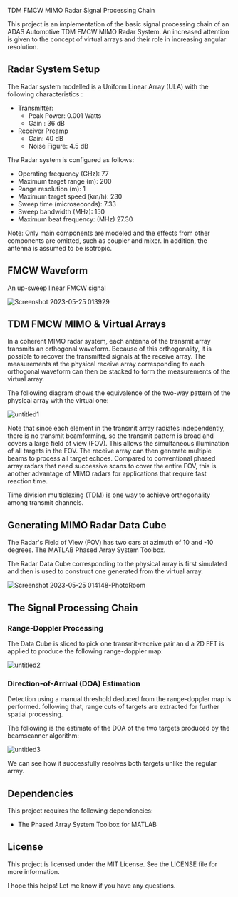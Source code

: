 TDM FMCW MIMO Radar Signal Processing Chain 

This project is an implementation of the basic signal processing chain of an ADAS Automotive TDM FMCW MIMO Radar System. An increased attention is given to the concept of virtual arrays and their role in increasing angular resolution.

## Radar System Setup

The Radar system modelled is a Uniform Linear Array (ULA) with the following characteristics :
- Transmitter:
	- Peak Power: 0.001 Watts
	- Gain : 36 dB
- Receiver Preamp
	- Gain: 40 dB
	- Noise Figure: 4.5 dB

The Radar system is configured as follows:

- Operating frequency (GHz):    77
- Maximum target range (m):     200
- Range resolution (m):         1
- Maximum target speed (km/h):  230
- Sweep time (microseconds):    7.33
- Sweep bandwidth (MHz):       150
- Maximum beat frequency: (MHz) 27.30

Note:
Only main components are modeled and the effects from other components are omitted, such as coupler and mixer. In addition, the antenna is assumed to be isotropic.

## FMCW Waveform

An up-sweep linear FMCW signal

![Screenshot 2023-05-25 013929](https://github.com/Mazen-Elaraby/TDM_FMCW_MIMO_RADAR/assets/99294980/dc19f27a-5170-4edd-b408-10590a17a781)

## TDM FMCW MIMO & Virtual Arrays

In a coherent MIMO radar system, each antenna of the transmit array transmits an orthogonal waveform. Because of this orthogonality, it is possible to recover the transmitted signals at the receive array. The measurements at the physical receive array corresponding to each orthogonal waveform can then be stacked to form the measurements of the virtual array.

The following diagram shows the equivalence of the two-way pattern of the physical array with the virtual one:

![untitled1](https://github.com/Mazen-Elaraby/TDM_FMCW_MIMO_RADAR/assets/99294980/5a21c806-7447-4aad-bce5-ad5b51f514f9)

Note that since each element in the transmit array radiates independently, there is no transmit beamforming, so the transmit pattern is broad and covers a large field of view (FOV). This allows the simultaneous illumination of all targets in the FOV. The receive array can then generate multiple beams to process all target echoes. Compared to conventional phased array radars that need successive scans to cover the entire FOV, this is another advantage of MIMO radars for applications that require fast reaction time.

Time division multiplexing (TDM) is one way to achieve orthogonality among transmit channels.

## Generating MIMO Radar Data Cube

The Radar's Field of View (FOV) has two cars at azimuth of 10 and -10 degrees. The MATLAB Phased Array System Toolbox. 

The Radar Data Cube corresponding to the physical array is first simulated and then is used to construct one generated from the virtual array.

![Screenshot 2023-05-25 014148-PhotoRoom](https://github.com/Mazen-Elaraby/TDM_FMCW_MIMO_RADAR/assets/99294980/c7185d53-aa2e-4f30-b10f-d9899c85c73f)

## The Signal Processing Chain
### Range-Doppler Processing

The Data Cube is sliced to pick one transmit-receive pair an d a 2D FFT is applied to produce the following range-doppler map:

![untitled2](https://github.com/Mazen-Elaraby/TDM_FMCW_MIMO_RADAR/assets/99294980/f969f635-39e4-4437-95c0-2559ae9478fc)

### Direction-of-Arrival (DOA) Estimation

Detection using a manual threshold deduced from the range-doppler map is performed. following that, range cuts of targets are extracted for further spatial processing.

The following is the estimate of the DOA of the two targets produced by the beamscanner algorithm:

![untitled3](https://github.com/Mazen-Elaraby/TDM_FMCW_MIMO_RADAR/assets/99294980/dced639a-16c9-47ea-8765-9aa77397c79c)

We can see how it successfully resolves both targets unlike the regular array.

## Dependencies 

This project requires the following dependencies:
- The Phased Array System Toolbox for MATLAB

## License

This project is licensed under the MIT License. See the LICENSE file for more information.

I hope this helps! Let me know if you have any questions.
